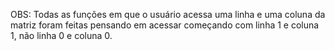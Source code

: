 OBS: 
Todas as funções em que o usuário acessa uma linha e uma coluna da matriz foram feitas pensando em acessar começando com
linha 1 e coluna 1, não linha 0 e coluna 0.